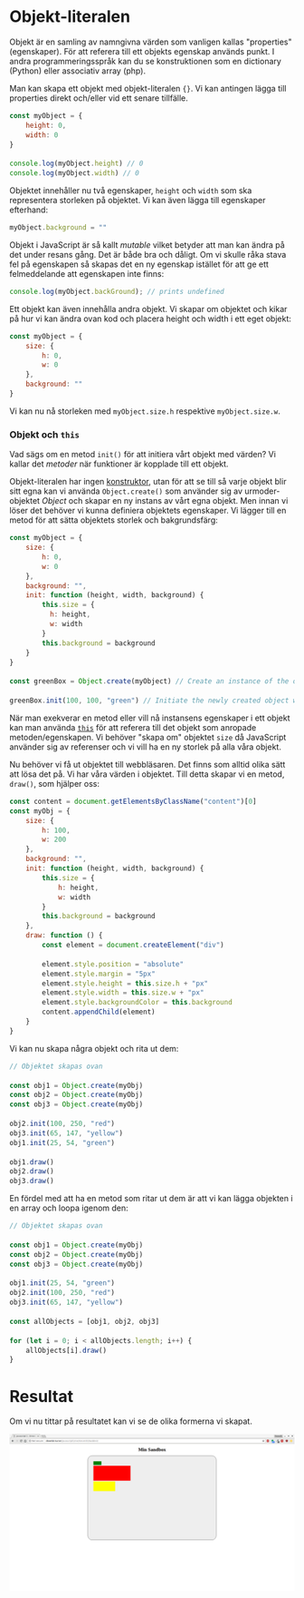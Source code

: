 Objekt-literalen
==================================

Objekt är en samling av namngivna värden som vanligen kallas "properties" (egenskaper). För att referera till ett objekts egenskap används punkt. I andra programmeringsspråk kan du se konstruktionen som en dictionary (Python) eller associativ array (php).

Man kan skapa ett objekt med objekt-literalen `{}`. Vi kan antingen lägga till properties direkt och/eller vid ett senare tillfälle.

```js
const myObject = {
    height: 0,
    width: 0
}

console.log(myObject.height) // 0
console.log(myObject.width) // 0
```

Objektet innehåller nu två egenskaper, `height` och `width` som ska representera storleken på objektet. Vi kan även lägga till egenskaper efterhand:

```js
myObject.background = ""
```

Objekt i JavaScript är så kallt *mutable* vilket betyder att man kan ändra på det under resans gång. Det är både bra och dåligt. Om vi skulle råka stava fel på egenskapen så skapas det en ny egenskap istället för att ge ett felmeddelande att egenskapen inte finns:

```js
console.log(myObject.backGround); // prints undefined
```

Ett objekt kan även innehålla andra objekt. Vi skapar om objektet och kikar på hur vi kan ändra ovan kod och placera height och width i ett eget objekt:

```js
const myObject = {
    size: {
        h: 0,
        w: 0
    },
    background: ""
}
```

Vi kan nu nå storleken med `myObject.size.h` respektive `myObject.size.w`.



### Objekt och `this`

Vad sägs om en metod `init()` för att initiera vårt objekt med värden? Vi kallar det *metoder* när funktioner är kopplade till ett objekt.


Objekt-literalen har ingen [konstruktor](https://developer.mozilla.org/en-US/docs/Web/JavaScript/Reference/Classes/constructor), utan för att se till så varje objekt blir sitt egna kan vi använda `Object.create()` som använder sig av urmoder-objektet *Object* och skapar en ny instans av vårt egna objekt. Men innan vi löser det behöver vi kunna definiera objektets egenskaper. Vi lägger till en metod för att sätta objektets storlek och bakgrundsfärg:

```js
const myObject = {
    size: {
        h: 0,
        w: 0
    },
    background: "",
    init: function (height, width, background) {
        this.size = {
          h: height,
          w: width
        }
        this.background = background
    }
}

const greenBox = Object.create(myObject) // Create an instance of the object

greenBox.init(100, 100, "green") // Initiate the newly created object with some values
```

När man exekverar en metod eller vill nå instansens egenskaper i ett objekt kan man använda [`this`](https://developer.mozilla.org/en-US/docs/JavaScript/Reference/Operators/this) för att referera till det objekt som anropade metoden/egenskapen. Vi behöver "skapa om" objektet `size` då JavaScript använder sig av referenser och vi vill ha en ny storlek på alla våra objekt.

Nu behöver vi få ut objektet till webbläsaren. Det finns som alltid olika sätt att lösa det på. Vi har våra värden i objektet. Till detta skapar vi en metod, `draw()`, som hjälper oss:

```js
const content = document.getElementsByClassName("content")[0]
const myObj = {
    size: {
        h: 100,
        w: 200
    },
    background: "",
    init: function (height, width, background) {
        this.size = {
            h: height,
            w: width
        }
        this.background = background
    },
    draw: function () {
        const element = document.createElement("div")

        element.style.position = "absolute"
        element.style.margin = "5px"
        element.style.height = this.size.h + "px"
        element.style.width = this.size.w + "px"
        element.style.backgroundColor = this.background
        content.appendChild(element)
    }
}
```

Vi kan nu skapa några objekt och rita ut dem:

```js
// Objektet skapas ovan

const obj1 = Object.create(myObj)
const obj2 = Object.create(myObj)
const obj3 = Object.create(myObj)

obj2.init(100, 250, "red")
obj3.init(65, 147, "yellow")
obj1.init(25, 54, "green")

obj1.draw()
obj2.draw()
obj3.draw()
```

En fördel med att ha en metod som ritar ut dem är att vi kan lägga objekten i en array och loopa igenom den:

```js
// Objektet skapas ovan

const obj1 = Object.create(myObj)
const obj2 = Object.create(myObj)
const obj3 = Object.create(myObj)

obj1.init(25, 54, "green")
obj2.init(100, 250, "red")
obj3.init(65, 147, "yellow")

const allObjects = [obj1, obj2, obj3]

for (let i = 0; i < allObjects.length; i++) {
    allObjects[i].draw()
}
```



# Resultat

Om vi nu tittar på resultatet kan vi se de olika formerna vi skapat.

![Former skapade med objekt.](../img/obj-create.png)
